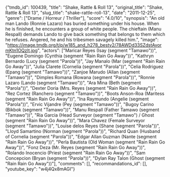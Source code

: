 {"tmdb_id": 100439, "title": "Shake, Rattle & Roll 13", "original_title": "Shake, Rattle & Roll 13", "slug_title": "shake-rattle-roll-13", "date": "2011-12-25", "genre": ["Drame / Horreur / Thriller"], "score": "4.0/10", "synopsis": "An old man Lando (Ronnie Lazaro) has buried something under his house. When he is finished, he encounters a group of white people. The chieftain (Manu Respall) demands Lando to give back something that belongs to them which he refuses. Angered, he and his tribesmen savagely killed him.", "image": "https://image.tmdb.org/t/p/w185_and_h278_bestv2/78AWDd33SZdstAvormKtn1OQzlt.jpg", "actors": ["Maricar Reyes (Isay (segment \"Tamawo\"))", "Eugene Domingo (Cynthia (segment \"Rain Rain Go Away\"))", "Kathryn Bernardo (Lucy (segment \"Parola\"))", "Jay Manalo (Mar (segment \"Rain Rain Go Away\"))", "Julia Clarete (Cornelia (segment \"Parola\"))", "Celia Rodriguez (Epang (segment \"Tamawo\"))", "Zanjoe Marudo (Allan (segment \"Tamawo\"))", "Dimples Romana (Rowana (segment \"Parola\"))", "Ronnie Lazaro (Lando (segment \"Tamawo\"))", "Ara Mina (Beth (segment \"Parola\"))", "Dexter Doria (Mrs. Reyes (segment \"Rain Rain Go Away\"))", "Rez Cortez (Ranchero (segment \"Tamawo\"))", "Boots Anson-Roa (Maritess (segment \"Rain Rain Go Away\"))", "Ina Raymundo (Angelie (segment \"Parola\"))", "Ervic Vijandre (Pey (segment \"Tamawo\"))", "Bugoy Carino (Bikbok (segment \"Tamawo\"))", "Manu Respall (Father Tamawo (segment \"Tamawo\"))", "Ria Garcia (Head Surveyor (segment \"Tamawo\") / Ghost (segment \"Rain Rain Go Away\"))", "Mara Chavez (Female Surveyor (segment \"Tamawo\"))", "Louise delos Reyes (Shane (segment \"Parola\"))", "Lloyd Samartino (Norman (segment \"Parola\"))", "Richard Quan (Husband of Cornelia (segment \"Parola\"))", "Edgar Allan Guzman (Nante (segment \"Rain Rain Go Away\"))", "Perla Bautista (Old Woman (segment \"Rain Rain Go Away\"))", "Fonz Deza (Mr. Reyes (segment \"Rain Rain Go Away\"))", "Rolando Inocencio (Priest (segment \"Rain Rain Go Away\"))", "Sam Concepcion (Bryan (segment \"Parola\"))", "Dylan Ray Talon (Ghost (segment \"Rain Rain Go Away\"))"], "comments": [], "recommandations_id": [], "youtube_key": "w4j4Qx8mAGI"}